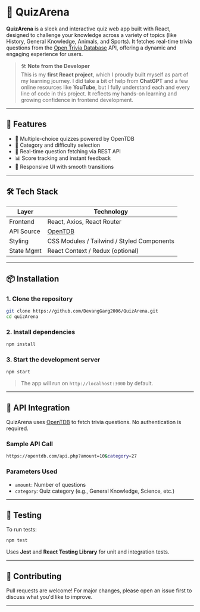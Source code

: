 

# 🎯 QuizArena

**QuizArena** is a sleek and interactive quiz web app built with React, designed to challenge your knowledge across a variety of topics (like History, General Knowledge, Animals, and Sports). It fetches real-time trivia questions from the [Open Trivia Database](https://opentdb.com/) API, offering a dynamic and engaging experience for users.

> 🛠️ **Note from the Developer**  
> This is my **first React project**, which I proudly built myself as part of my learning journey. I did take a bit of help from **ChatGPT** and a few online resources like **YouTube**, but I fully understand each and every line of code in this project. It reflects my hands-on learning and growing confidence in frontend development.

---

## 🚀 Features

- 🧠 Multiple-choice quizzes powered by OpenTDB  
- 🎯 Category and difficulty selection  
- 🔄 Real-time question fetching via REST API  
- 📊 Score tracking and instant feedback  
- 🎨 Responsive UI with smooth transitions  

---

## 🛠️ Tech Stack

| Layer       | Technology                        |
|-------------|------------------------------------|
| Frontend    | React, Axios, React Router         |
| API Source  | [OpenTDB](https://opentdb.com/)    |
| Styling     | CSS Modules / Tailwind / Styled Components |
| State Mgmt  | React Context / Redux (optional)   |

---

## 📦 Installation

### 1. Clone the repository

```bash
git clone https://github.com/DevangGarg2006/QuizArena.git
cd quizArena
```

### 2. Install dependencies

```bash
npm install
```

### 3. Start the development server

```bash
npm start
```

> The app will run on `http://localhost:3000` by default.

---

## 🔗 API Integration

QuizArena uses [OpenTDB](https://opentdb.com/api_config.php) to fetch trivia questions. No authentication is required.

### Sample API Call

```bash
https://opentdb.com/api.php?amount=10&category=27
```

### Parameters Used

- `amount`: Number of questions  
- `category`: Quiz category (e.g., General Knowledge, Science, etc.)

---

## 🧪 Testing

To run tests:

```bash
npm test
```

Uses **Jest** and **React Testing Library** for unit and integration tests.

---

## 🤝 Contributing

Pull requests are welcome! For major changes, please open an issue first to discuss what you'd like to improve.

---

```
